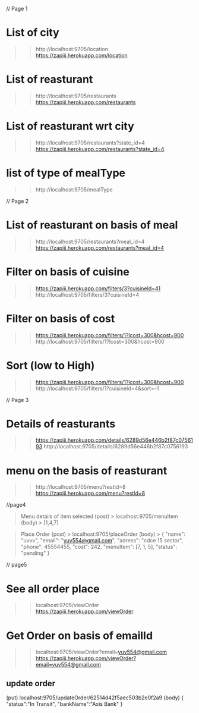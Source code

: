 // Page 1
# List of city
>>http://localhost:9705/location
>>https://zapiii.herokuapp.com/location

# List of reasturant
>>http://localhost:9705/restaurants
>>https://zapiii.herokuapp.com/restaurants

# List of reasturant wrt city
>>http://localhost:9705/restaurants?state_id=4
>>https://zapiii.herokuapp.com/restaurants?state_id=4

# list of type of mealType
>> http://localhost:9705/mealType
>>
// Page 2
# List of reasturant on basis of meal
>>http://localhost:9705/restaurants?meal_id=4
>>https://zapiii.herokuapp.com/restaurants?meal_id=4

# Filter on basis of cuisine
>> https://zapiii.herokuapp.com/filters/3?cuisineId=41
>> http://localhost:9705/filters/3?cuisineId=4

# Filter on basis of cost
>>https://zapiii.herokuapp.com/filters/1?lcost=300&hcost=900
>> http://localhost:9705/filters/1?lcost=300&hcost=900

# Sort (low to High)
>>https://zapiii.herokuapp.com/filters/1?lcost=300&hcost=900
>>http://localhost:9705/filters/1?cuisineId=4&sort=-1

// Page 3 
 # Details of reasturants
 >>https://zapiii.herokuapp.com/details/6289d56e446b2f87c0756193
 >>http://localhost:9705/details/6289d56e446b2f87c0756193
 

 # menu on the basis of reasturant
 >> http://localhost:9705/menu?restId=8
 >>https://zapiii.herokuapp.com/menu?restId=8

//page4 
> Menu details of item selected
(post) > localhost:9705/menuItem
(body) > [1,4,7]

> Place Order
(post) > localhost:9705/placeOrder
(body) > 
  {
        "name": "uvvv",
        "email": "yuv554@gmail.com",
        "adress": "cdce 15 sector",
        "phone": 45554455,
        "cost": 242,
        "menuItem": [7, 1, 5],
        "status": "pending"
    }

// page5
# See all order place
>> localhost:9705/viewOrder
>>https://zapiii.herokuapp.com/viewOrder

# Get Order on basis of emailId
>> localhost:9705/viewOrder?email=yuv554@gmail.com
>>https://zapiii.herokuapp.com/viewOrder?email=yuv554@gmail.com

## update order
(put) localhost:9705/updateOrder/62514d42f5aec503b2e0f2a9
(body) 
{
	"status":"In Transit",
    "bankName":"Axis Bank"
}


